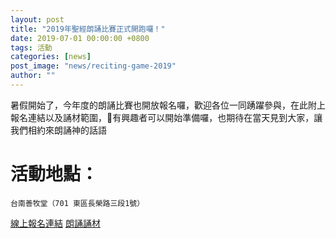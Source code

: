 ```yaml
---
layout: post
title: "2019年聖經朗誦比賽正式開跑囉！"
date: 2019-07-01 00:00:00 +0800
tags: 活動
categories: [news]
post_image: "news/reciting-game-2019"
author: ""
---
```


暑假開始了，今年度的朗誦比賽也開放報名囉，歡迎各位一同踴躍參與，在此附上報名連結以及誦材範圍，有興趣者可以開始準備囉，也期待在當天見到大家，讓我們相約來朗誦神的話語
 

# 活動地點：
    台南善牧堂（701 東區長榮路三段1號）

 
<a class="main-btn main-btn-2" href="http://bit.ly/2RJFNz5">線上報名連結</a>
<a class="main-btn main-btn-2" href="https://www.facebook.com/notes/%E9%98%BF%E7%88%BE%E6%B3%95%E5%85%92%E7%AB%A5%E8%AE%80%E7%B6%93%E5%8D%94%E6%9C%83/2019%E5%B9%B4%E7%AC%AC%E5%85%AB%E5%B1%86%E6%9C%97%E8%AA%A6%E6%AF%94%E8%B3%BD%E8%AA%A6%E6%9D%90/1306063939568683/?__xts__%5B0%5D=68.ARDSmDAW3Vr2nFpGSBZ--b8tmYAx1D1LVtxuDkAka35_4DG25cyE8TKg-WBMQcMJMWa7nLWsh8mjGoCs55IvEkhFVv60xTpR7y-HH3WKKsLWEKN70CPJ_Kb6WRJLjFlExroIn4DX3a3ZQZLEl-qRQsCDYhZ7K2RMtR_JXpt3nfKuVRznZa6ILXMpHHm6Ihe5m_QVcbqhwQJOITqFqXOi-24uLbCI8vb1iH67QtBDvfciFR4-wn5iuhPKbPnF9kzNgaooHsudlF-yykOjuXLzMyrILwj8pP01reR8RYlJPTRo9UIfL0gl2OZvS6f63G-mHmQ7vneY8hOAIB0w3X8vnmwr&__tn__=HH-R">朗誦誦材</a> 